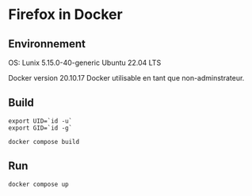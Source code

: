 # Firefox in Docker

## Environnement

OS: Lunix 5.15.0-40-generic Ubuntu 22.04 LTS

Docker version 20.10.17
Docker utilisable en tant que non-adminstrateur.

## Build
```
export UID=`id -u`
export GID=`id -g`

docker compose build
```

## Run
```
docker compose up
```
